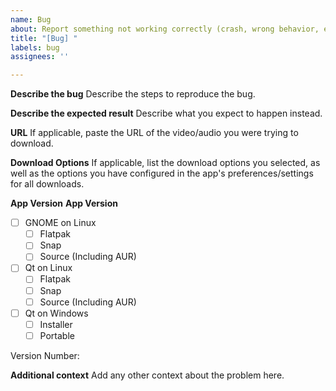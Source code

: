 ```yaml
---
name: Bug
about: Report something not working correctly (crash, wrong behavior, etc...)
title: "[Bug] "
labels: bug
assignees: ''

---
```


**Describe the bug**
Describe the steps to reproduce the bug.

**Describe the expected result**
Describe what you expect to happen instead.

**URL**
If applicable, paste the URL of the video/audio you were trying to download.

**Download Options**
If applicable, list the download options you selected, as well as the options you have configured in the app's preferences/settings for all downloads.

**App Version**
**App Version**
- [ ] GNOME on Linux
    - [ ] Flatpak
    - [ ] Snap
    - [ ] Source (Including AUR)
- [ ] Qt on Linux
    - [ ] Flatpak
    - [ ] Snap
    - [ ] Source (Including AUR)
- [ ] Qt on Windows
    - [ ] Installer
    - [ ] Portable

Version Number: 

**Additional context**
Add any other context about the problem here.
